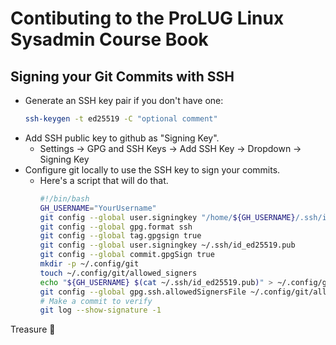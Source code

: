 # Contibuting to the ProLUG Linux Sysadmin Course Book

## Signing your Git Commits with SSH
* Generate an SSH key pair if you don't have one:
  ```bash
  ssh-keygen -t ed25519 -C "optional comment"
  ```
* Add SSH public key to github as "Signing Key".  
    * Settings -> GPG and SSH Keys -> Add SSH Key -> Dropdown -> Signing Key
* Configure git locally to use the SSH key to sign your commits.
    * Here's a script that will do that.  
      ```bash
      #!/bin/bash
      GH_USERNAME="YourUsername"
      git config --global user.signingkey "/home/${GH_USERNAME}/.ssh/id_ed25519"
      git config --global gpg.format ssh
      git config --global tag.gpgsign true
      git config --global user.signingkey ~/.ssh/id_ed25519.pub
      git config --global commit.gpgSign true
      mkdir -p ~/.config/git
      touch ~/.config/git/allowed_signers
      echo "${GH_USERNAME} $(cat ~/.ssh/id_ed25519.pub)" > ~/.config/git/allowed_signers
      git config --global gpg.ssh.allowedSignersFile ~/.config/git/allowed_signers
      # Make a commit to verify
      git log --show-signature -1
      ```




Treasure 🦆
